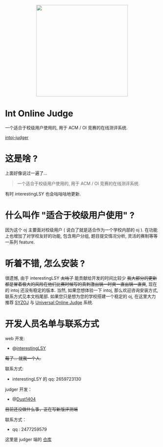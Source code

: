 <p align="center"> <img src="web/static/pic/icon1.png" width="300px"> </p>

# **Int Online Judge**

一个适合于校级用户使用的, 用于 ACM / OI 竞赛的在线测评系统.

[intoj-judger](https://github.com/intoj/intoj-judger)

# 这是啥 ?

上面好像说过一遍了...

> 一个适合于校级用户使用的, 用于 ACM / OI 竞赛的在线测评系统.

有时 interestingLSY 也会咕咕咕地更新.

# 什么叫作 "适合于校级用户使用" ?

因为这个 oj 主要面对校级用户 ( 说白了就是适合作为一个学校内部的 oj ). 在功能上也增加了对学校友好的功能, 包含用户分组, 题目提交情况分析, 灵活的赛制等等一系列 feature.

# 听着不错, 怎么安装 ?

很遗憾, 由于 interestingLSY ~~太咕了~~ 能贡献给开发的时间比较少 ~~我大部分的更新都是冒着极大的风险在他们比赛时候写的真刺激出锅一时爽一直出锅一直爽~~, 现在的 intoj 还没有稳定的版本. 当然, 如果您想体验一下 intoj, 那么欢迎咨询安装方式, 联系方式见本文档尾部. 如果您只是想为您的学校搭建一个稳定的 oj, 在这里大力推荐 [SYZOJ](https://github.com/syzoj/syzoj/) 与 [Universal Online Judge](https://github.com/vfleaking/uoj) 系统.

# 开发人员名单与联系方式

web 开发:

- @[interestingLSY](https://github.com/interestingLSY)

~~莓了... 就我一个人.~~

联系方式:

- interestingLSY 的 qq: 2659723130

judger 开发：
- @[Dust1404](https://github.com/Dust1404)

~~目前还没做什么事，正在写新版评测端~~

联系方式：
- qq : 2477259579

这里是 judger 端的 [仓库](https://github.com/intoj/intoj-judger)
